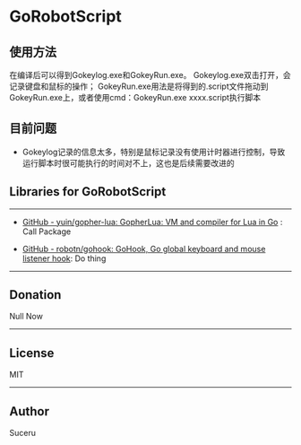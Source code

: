 # GoRobotScript

## 使用方法

在编译后可以得到Gokeylog.exe和GokeyRun.exe。
Gokeylog.exe双击打开，会记录键盘和鼠标的操作；
GokeyRun.exe用法是将得到的.script文件拖动到GokeyRun.exe上，或者使用cmd：GokeyRun.exe xxxx.script执行脚本

## 目前问题

- Gokeylog记录的信息太多，特别是鼠标记录没有使用计时器进行控制，导致运行脚本时很可能执行的时间对不上，这也是后续需要改进的  

## Libraries for GoRobotScript

----------------------------------------------------------------

- [GitHub - yuin/gopher-lua: GopherLua: VM and compiler for Lua in Go](https://github.com/yuin/gopher-lua) : Call Package

- [GitHub - robotn/gohook: GoHook, Go global keyboard and mouse listener hook](https://github.com/robotn/gohook): Do thing

----------------------------------------------------------------

Donation
----------------------------------------------------------------

Null Now  

----------------------------------------------------------------

License
----------------------------------------------------------------

MIT

----------------------------------------------------------------

Author
----------------------------------------------------------------

Suceru
